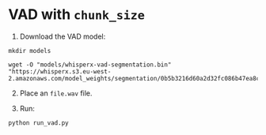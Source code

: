 # VAD with `chunk_size`

1. Download the VAD model:

```
mkdir models

wget -O "models/whisperx-vad-segmentation.bin" "https://whisperx.s3.eu-west-2.amazonaws.com/model_weights/segmentation/0b5b3216d60a2d32fc086b47ea8c67589aaeb26b7e07fcbe620d6d0b83e209ea/pytorch_model.bin"
```

2. Place an `file.wav` file.

3. Run:

```
python run_vad.py
```

